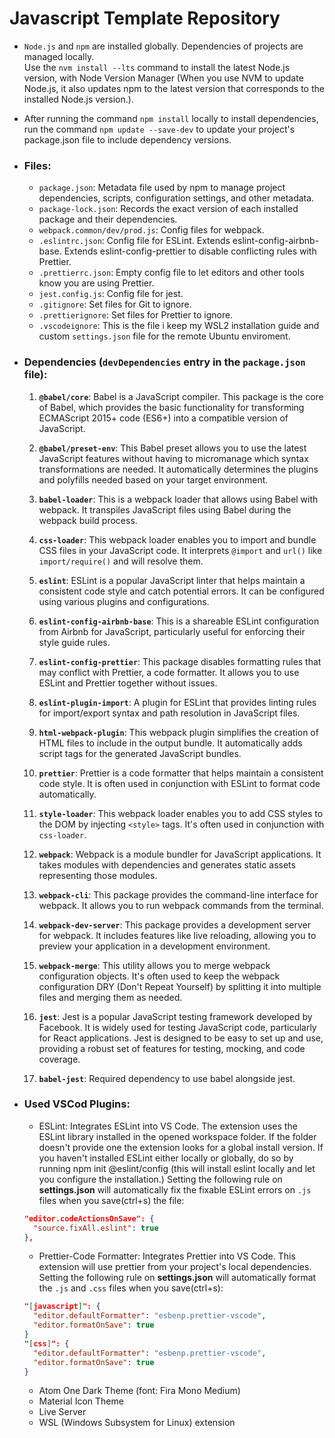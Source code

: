 # Javascript Template Repository
- `Node.js` and `npm` are installed globally. Dependencies of projects are managed locally.<br>
  Use the `nvm install --lts` command to install the latest Node.js version, with Node Version Manager (When you use NVM to update Node.js, it also updates npm to the latest version that corresponds to the installed Node.js version.).

- After running the command `npm install` locally to install dependencies, run the command `npm update --save-dev` to update your project's package.json file to include dependency versions.

- ### Files:

  - `package.json`: Metadata file used by npm to manage project dependencies, scripts, configuration settings, and other metadata.
  - `package-lock.json`: Records the exact version of each installed package and their dependencies.
  - `webpack.common/dev/prod.js`: Config files for webpack.
  - `.eslintrc.json`: Config file for ESLint. Extends eslint-config-airbnb-base. Extends eslint-config-prettier to disable conflicting rules with Prettier.
  - `.prettierrc.json`: Empty config file to let editors and other tools know you are using Prettier.
  - `jest.config.js`: Config file for jest.
  - `.gitignore`: Set files for Git to ignore.
  - `.prettierignore`: Set files for Prettier to ignore.
  - `.vscodeignore`: This is the file i keep my WSL2 installation guide and custom `settings.json` file for the remote Ubuntu enviroment.
  
- ### Dependencies (`devDependencies` entry in the `package.json` file):
  1. **`@babel/core`**: Babel is a JavaScript compiler. This package is the core of Babel, which provides the basic functionality for transforming ECMAScript 2015+ code (ES6+) into a compatible version of JavaScript.

  2. **`@babel/preset-env`**: This Babel preset allows you to use the latest JavaScript features without having to micromanage which syntax transformations are needed. It automatically determines the plugins and polyfills needed based on your target environment.

  3. **`babel-loader`**: This is a webpack loader that allows using Babel with webpack. It transpiles JavaScript files using Babel during the webpack build process.

  4. **`css-loader`**: This webpack loader enables you to import and bundle CSS files in your JavaScript code. It interprets `@import` and `url()` like `import/require()` and will resolve them.

  5. **`eslint`**: ESLint is a popular JavaScript linter that helps maintain a consistent code style and catch potential errors. It can be configured using various plugins and configurations.

  6. **`eslint-config-airbnb-base`**: This is a shareable ESLint configuration from Airbnb for JavaScript, particularly useful for enforcing their style guide rules.

  7. **`eslint-config-prettier`**: This package disables formatting rules that may conflict with Prettier, a code formatter. It allows you to use ESLint and Prettier together without issues.

  8. **`eslint-plugin-import`**: A plugin for ESLint that provides linting rules for import/export syntax and path resolution in JavaScript files.

  9. **`html-webpack-plugin`**: This webpack plugin simplifies the creation of HTML files to include in the output bundle. It automatically adds script tags for the generated JavaScript bundles.

  10. **`prettier`**: Prettier is a code formatter that helps maintain a consistent code style. It is often used in conjunction with ESLint to format code automatically.

  11. **`style-loader`**: This webpack loader enables you to add CSS styles to the DOM by injecting `<style>` tags. It's often used in conjunction with `css-loader`.

  12. **`webpack`**: Webpack is a module bundler for JavaScript applications. It takes modules with dependencies and generates static assets representing those modules.

  13. **`webpack-cli`**: This package provides the command-line interface for webpack. It allows you to run webpack commands from the terminal.

  14. **`webpack-dev-server`**: This package provides a development server for webpack. It includes features like live reloading, allowing you to preview your application in a development environment.

  15. **`webpack-merge`**: This utility allows you to merge webpack configuration objects. It's often used to keep the webpack configuration DRY (Don't Repeat Yourself) by splitting it into multiple files and merging them as needed.

  16. **`jest`**: Jest is a popular JavaScript testing framework developed by Facebook. It is widely used for testing JavaScript code, particularly for React applications. Jest is designed to be easy to set up and use, providing a robust set of features for testing, mocking, and code coverage.

  17. **`babel-jest`**: Required dependency to use babel alongside jest.

- ### Used VSCod Plugins:
  - ESLint: Integrates ESLint into VS Code. The extension uses the ESLint library installed in the opened workspace folder. If the folder doesn't provide one the extension looks for a global install version. If you haven't installed ESLint either locally or globally, do so by running npm init @eslint/config (this will install eslint locally and let you configure the installation.)
  Setting the following rule on **settings.json** will automatically fix the fixable ESLint errors on `.js` files when you save(ctrl+s) the file:
  ```json
  "editor.codeActionsOnSave": {
    "source.fixAll.eslint": true
  },
  ```
  - Prettier-Code Formatter: Integrates Prettier into VS Code. This extension will use prettier from your project's local dependencies.
  Setting the following rule on **settings.json** will automatically format the `.js` and `.css` files when you save(ctrl+s):
  ```json
  "[javascript]": {
    "editor.defaultFormatter": "esbenp.prettier-vscode",
    "editor.formatOnSave": true
  }
  "[css]": {
    "editor.defaultFormatter": "esbenp.prettier-vscode",
    "editor.formatOnSave": true
  }
  ```
  - Atom One Dark Theme (font: Fira Mono Medium)
  - Material Icon Theme
  - Live Server
  - WSL (Windows Subsystem for Linux) extension

